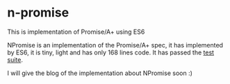 # n-promise
This is implementation of Promise/A+ using ES6

NPromise is an implementation of the Promise/A+ spec, it has implemented by ES6, it is tiny, light and has only 168 lines code. It has passed the [test suite](https://github.com/promises-aplus/promises-tests).

I will give the blog of the implementation about NPromise soon :)
